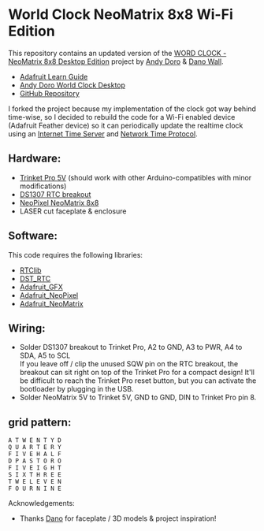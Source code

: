 # World Clock NeoMatrix 8x8 Wi-Fi Edition

This repository contains an updated version of the [WORD CLOCK - NeoMatrix 8x8 Desktop Edition](https://github.com/andydoro/WordClock-NeoMatrix8x8) project by [Andy Doro](https://andydoro.com/) & [Dano Wall](https://github.com/danowall). 

* [Adafruit Learn Guide](https://learn.adafruit.com/neomatrix-8x8-word-clock/)
* [Andy Doro World Clock Desktop](https://andydoro.com/wordclockdesktop/)
* [GitHub Repository](https://github.com/andydoro/WordClock-NeoMatrix8x8)

I forked the project because my implementation of the clock got way behind time-wise, so I decided to rebuild the code for a Wi-Fi enabled device (Adafruit Feather device) so it can periodically update the realtime clock using an [Internet Time Server](https://tf.nist.gov/tf-cgi/servers.cgi) and [Network Time Protocol](https://en.wikipedia.org/wiki/Network_Time_Protocol). 


Hardware:
-------

 - [Trinket Pro 5V](https://www.adafruit.com/product/2000) (should work with other Arduino-compatibles with minor modifications) 
 - [DS1307 RTC breakout](https://www.adafruit.com/products/3296)
 - [NeoPixel NeoMatrix 8x8](https://www.adafruit.com/products/1487)
 - LASER cut faceplate & enclosure

Software:
-------

This code requires the following libraries:

 - [RTClib](https://github.com/adafruit/RTClib)
 - [DST_RTC](https://github.com/andydoro/DST_RTC)
 - [Adafruit_GFX](https://github.com/adafruit/Adafruit-GFX-Library)
 - [Adafruit_NeoPixel](https://github.com/adafruit/Adafruit_NeoPixel)
 - [Adafruit_NeoMatrix](https://github.com/adafruit/Adafruit_NeoMatrix)


Wiring:
-------

 - Solder DS1307 breakout to Trinket Pro, A2 to GND, A3 to PWR, A4 to SDA, A5 to SCL  
   If you leave off / clip the unused SQW pin on the RTC breakout, the breakout can sit right on top of the Trinket Pro for a compact design! It'll be difficult to reach the Trinket Pro reset button, but you can activate the bootloader by plugging in the USB.
 - Solder NeoMatrix 5V to Trinket 5V, GND to GND, DIN to Trinket Pro pin 8.


grid pattern:
-------

 ```
 A T W E N T Y D
 Q U A R T E R Y
 F I V E H A L F
 D P A S T O R O
 F I V E I G H T
 S I X T H R E E
 T W E L E V E N
 F O U R N I N E
 ```

Acknowledgements:
  - Thanks [Dano](https://github.com/danowall) for faceplate / 3D models & project inspiration! 

